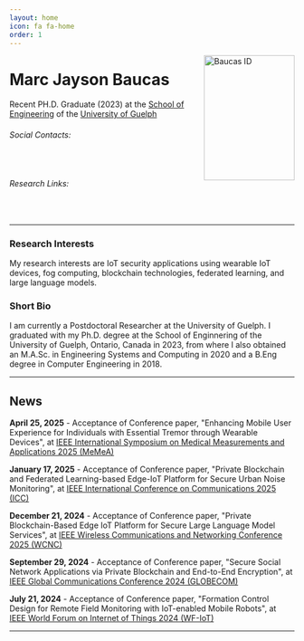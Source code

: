 ```yaml
---
layout: home
icon: fa fa-home
order: 1
---
```


<div style="float: right;">
    <img src="https://mjbaucas.github.io/assets/img/baucas_id.jpg" class=" lazyloaded" alt="Baucas ID" style="height: 221px; width:160px; float: right;"/>
</div>

# Marc Jayson Baucas
Recent PH.D. Graduate (2023) at the [School of Engineering](https://www.uoguelph.ca/engineering/) of the [University of Guelph](https://www.uoguelph.ca/)

###### Social Contacts:
<div>
    <a class="no-decor" href="javascript:location.href = 'mailto:' + ['baucas','uoguelph.ca'].join('@')" aria-label="email" >
        <i class="fas fa-envelope-square fa-2x" style="padding: 3px;"></i>
    </a>
    <a class="no-decor" href="https://www.linkedin.com/in/marc-jayson-baucas-1189a0a6/">
        <i class="fab fa-linkedin fa-2x" style="padding: 3px;"></i>
    </a>
</div>

###### Research Links:
<div>
    <a class="no-decor" href="https://github.com/mjbaucas/">
        <i class="fab fa-github-square fa-2x" style="padding: 3px;"></i>
    </a>
    <a class="no-decor" href="https://www.researchgate.net/profile/Marc-Jayson-Baucas" >
        <i class="ai ai-researchgate-square fa-2x" style="padding: 3px;"></i>
    </a>
    <a class="no-decor" href="https://scholar.google.com/citations?user=ZjfLF-wAAAAJ&hl=en">
        <i class="ai ai-google-scholar-square fa-2x" style="padding: 3px;"></i>
    </a>
    <a class="no-decor" href="https://ieeexplore.ieee.org/author/37086934817">
        <i class="ai ai-ieee-square fa-2x" style="padding: 3px;"></i>
    </a>
</div>


---
### Research Interests
My research interests are IoT security applications using wearable IoT devices, fog computing, blockchain technologies, federated learning, and large language models.

### Short Bio
I am currently a Postdoctoral Researcher at the University of Guelph. I graduated with my Ph.D. degree at the School of Enginnering of the University of Guelph, Ontario, Canada in 2023, from where I also obtained an M.A.Sc. in Engineering Systems and Computing in 2020 and a B.Eng degree in Computer Engineering in 2018. 

---
## News
**April 25, 2025** - Acceptance of Conference paper, "Enhancing Mobile User Experience for Individuals with Essential Tremor through Wearable Devices", at [IEEE International Symposium on Medical Measurements and Applications 2025 (MeMeA)](https://memea2025.ieee-ims.org/)

**January 17, 2025** - Acceptance of Conference paper, "Private Blockchain and Federated Learning-based Edge-IoT Platform for Secure Urban Noise Monitoring", at [IEEE International Conference on Communications 2025 (ICC)](https://icc2025.ieee-icc.org/)

**December 21, 2024** - Acceptance of Conference paper, "Private Blockchain-Based Edge IoT Platform for Secure Large Language Model Services", at [IEEE Wireless Communications and Networking Conference 2025 (WCNC)](https://wcnc2025.ieee-wcnc.org/)

**September 29, 2024** - Acceptance of Conference paper, "Secure Social Network Applications via Private Blockchain and End-to-End Encryption", at [IEEE Global Communications Conference 2024 (GLOBECOM)](https://globecom2024.ieee-globecom.org/)

**July 21, 2024** - Acceptance of Conference paper, "Formation Control Design for Remote Field Monitoring with IoT-enabled Mobile Robots", at [IEEE World Forum on Internet of Things 2024 (WF-IoT)](https://wfiot2024.iot.ieee.org/)

---